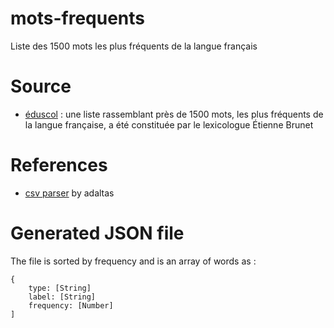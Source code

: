 # mots-frequents
Liste des 1500 mots les plus fréquents de la langue français


# Source 

* [éduscol] : une liste rassemblant près de 1500 mots, les plus fréquents de la langue française, a été constituée par le lexicologue Étienne Brunet
  
# References
    
* [csv parser] by adaltas

# Generated JSON file

The file is sorted by frequency and is an array of words as : 
 
    {
        type: [String]
        label: [String]
        frequency: [Number]
    ]


[éduscol]: http://eduscol.education.fr/cid50486/liste-de-frequence-lexicale.html
[csv parser]: http://csv.adaltas.com/parse/
